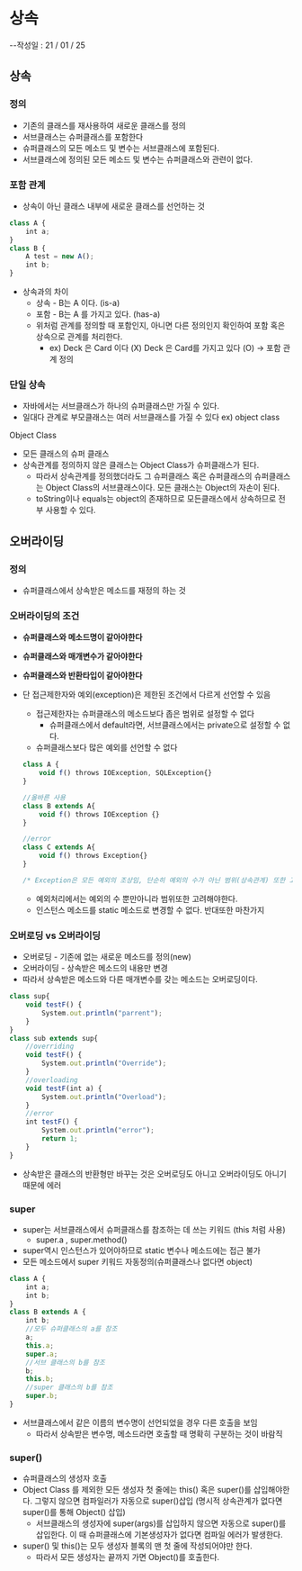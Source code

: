 # 상속
--작성일 : 21 / 01 / 25

## 상속

### 정의

- 기존의 클래스를 재사용하여 새로운 클래스를 정의
- 서브클래스는 슈퍼클래스를 포함한다
- 슈퍼클래스의 모든 메소드 및 변수는 서브클래스에 포함된다.
- 서브클래스에 정의된 모든 메소드 및 변수는 슈퍼클래스와 관련이 없다.

### 포함 관계

- 상속이 아닌 클래스 내부에 새로운 클래스를 선언하는 것

```jsx
class A {
	int a;
}
class B {
	A test = new A();
	int b;
}
```

- 상속과의 차이
    - 상속 - B는 A 이다.  (is-a)
    - 포함 - B는 A 를 가지고 있다.  (has-a)
    - 위처럼 관계를 정의할 때 포함인지, 아니면 다른 정의인지 확인하여 포함 혹은 상속으로 관계를 처리한다.
        - ex) Deck 은 Card 이다 (X) Deck 은 Card를 가지고 있다 (O) → 포함 관계 정의

### 단일 상속

- 자바에서는 서브클래스가 하나의 슈퍼클래스만 가질 수 있다.
- 일대다 관계로 부모클래스는 여러 서브클래스를 가질 수 있다 ex) object class

Object Class

- 모든 클래스의 슈퍼 클래스
- 상속관계를 정의하지 않은 클래스는 Object Class가 슈퍼클래스가 된다.
    - 따라서 상속관계를 정의했더라도 그 슈퍼클래스 혹은 슈퍼클래스의 슈퍼클래스는 Object Class의 서브클래스이다. 모든 클래스는 Object의 자손이 된다.
    - toString이나 equals는 object의 존재하므로 모든클래스에서 상속하므로 전부 사용할 수 있다.

## 오버라이딩

### 정의

- 슈퍼클래스에서 상속받은 메소드를 재정의 하는 것

### 오버라이딩의 조건

- **슈퍼클래스와 메소드명이 같아야한다**
- **슈퍼클래스와 매개변수가 같아야한다**
- **슈퍼클래스와 반환타입이 같아야한다**
- 단 접근제한자와 예외(exception)은 제한된 조건에서 다르게 선언할 수 있음
    - 접근제한자는 슈퍼클래스의 메소드보다 좁은 범위로 설정할 수 없다
        - 슈퍼클래스에서 default라면, 서브클래스에서는 private으로 설정할 수 없다.
    - 슈퍼클래스보다 많은 예외를 선언할 수 없다

    ```jsx
    class A {
    	void f() throws IOException, SQLException{}
    }

    //올바른 사용
    class B extends A{
    	void f() throws IOException {}
    }

    //error
    class C extends A{
    	void f() throws Exception{}
    }

    /* Exception은 모든 예외의 조상임, 단순히 예외의 수가 아닌 범위(상속관계) 또한 고려해야함
    ```

    - 예외처리에서는 예외의 수 뿐만아니라 범위또한 고려해야한다.
    - 인스턴스 메소드를 static 메소드로 변경할 수 없다. 반대또한 마찬가지

### 오버로딩 vs 오버라이딩

- 오버로딩 - 기존에 없는 새로운 메소드를 정의(new)
- 오버라이딩 - 상속받은 메소드의 내용만 변경
- 따라서 상속받은 메소드와 다른 매개변수를 갖는 메소드는 오버로딩이다.

```jsx
class sup{
	void testF() {
		System.out.println("parrent");
	}
}
class sub extends sup{
	//overriding
	void testF() {
		System.out.println("Override");
	}
	//overloading	
	void testF(int a) {
		System.out.println("Overload");
	}
	//error
	int testF() {
		System.out.println("error");
		return 1;
	}
}
```

- 상속받은 클래스의 반환형만 바꾸는 것은 오버로딩도 아니고 오버라이딩도 아니기 때문에 에러

### super

- super는 서브클래스에서 슈퍼클래스를 참조하는 데 쓰는 키워드 (this 처럼 사용)
    - super.a , super.method()
- super역시 인스턴스가 있어야하므로 static 변수나 메소드에는 접근 불가
- 모든 메소드에서 super 키워드 자동정의(슈퍼클래스나 없다면 object)

```jsx
class A {
	int a;
	int b;
}
class B extends A {
	int b;
	//모두 슈퍼클래스의 a를 참조
	a;
	this.a;
	super.a;
	//서브 클래스의 b를 참조
	b;
	this.b;
	//super 클래스의 b를 참조
	super.b;
}
```

- 서브클래스에서 같은 이름의 변수명이 선언되었을 경우 다른 호출을 보임
    - 따라서 상속받은 변수명, 메소드라면 호출할 때 명확히 구분하는 것이 바람직

### super()

- 슈퍼클래스의 생성자 호출
- Object Class 를 제외한 모든 생성자 첫 줄에는 this() 혹은 super()를 삽입해야한다. 그렇지 않으면 컴파일러가 자동으로 super()삽입 (명시적 상속관계가 없다면 super()를 통해 Object() 삽입)
    - 서브클래스의 생성자에 super(args)를 삽입하지 않으면 자동으로 super()를 삽입한다. 이 때 슈퍼클래스에 기본생성자가 없다면 컴파일 에러가 발생한다.
- super() 및 this()는 모두 생성자 블록의 맨 첫 줄에 작성되어야만 한다.
    - 따라서 모든 생성자는 끝까지 가면 Object()를 호출한다.
